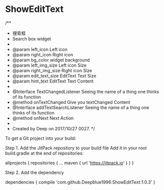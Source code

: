 # ShowEditText
/**
 * 搜索框
 * Search box widget
 *
 * @param left_icon Left icon
 * @param right_icon Right icon
 * @param bg_color widget background
 * @param left_img_size Left icon Size
 * @param right_img_size Right icon Size
 * @param edit_text_size EditText Text Size
 * @param hint_text EditText Text Content
 *
 * @Interface TextChangedListener Seeing the name of a thing one thinks of its function
 * @method onTextChanged Give you textChanged Content
 * @Interface addTextSearchListener Seeing the name of a thing one thinks of its function
 * @method onNext Next Action
 *
 * Created by Deep on 2017/10/27 0027.
 */
 
To get a Git project into your build:

Step 1. Add the JitPack repository to your build file
Add it in your root build.gradle at the end of repositories:

allprojects {
	repositories {
			...
			maven { url 'https://jitpack.io' }
	}
}

Step 2. Add the dependency

dependencies {
	 compile 'com.github.Deepblue1996:ShowEditText:1.0.3'
}
